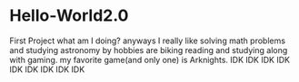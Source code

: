 # Hello-World2.0
First Project
what am I doing?
anyways I really like solving math problems and studying astronomy
by hobbies are biking reading and studying along with gaming.
my favorite game(and only one) is Arknights.
IDK IDK IDK IDK IDK IDK IDK IDK IDK
